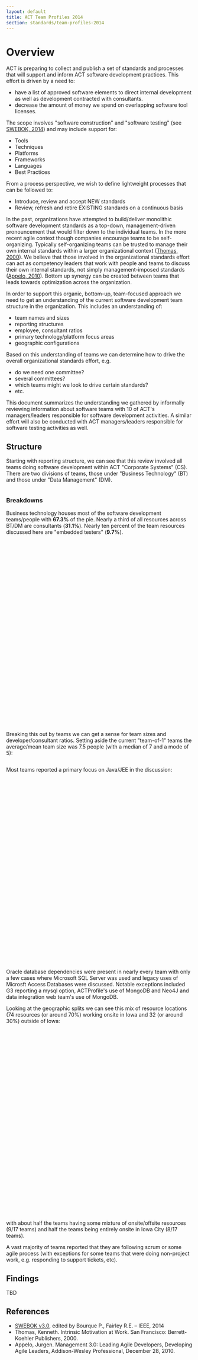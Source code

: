 ```yaml
---
layout: default
title: ACT Team Profiles 2014
section: standards/team-profiles-2014
---
```

# Overview
ACT is preparing to collect and publish a set of standards and processes that will support and inform ACT software development practices. This effort is driven by a need to:

* have a list of approved software elements to direct internal development as well as development contracted with consultants.
* decrease the amount of money we spend on overlapping software tool licenses.

The scope involves "software construction" and "software testing" (see [SWEBOK, 2014](#swebok2014)) and may include support for:

* Tools
* Techniques
* Platforms
* Frameworks
* Languages
* Best Practices

From a process perspective, we wish to define lightweight processes that can be followed to:

* Introduce, review and accept NEW standards
* Review, refresh and retire EXISTING standards on a continuous basis

In the past, organizations have attempted to build/deliver monolithic software development standards as a top-down, management-driven pronouncement that would filter down to the individual teams. In the more recent agile context though companies encourage teams to be  self-organizing. Typically self-organizing teams can be trusted to manage their own internal standards within a larger organizational context ([Thomas, 2000](#thomas2000)). We believe that those involved in the organizational standards effort can act as competency leaders that work with people and teams to discuss their own internal standards, not simply management-imposed standards ([Appelo, 2010](#appelo2010)). Bottom up synergy can be created between teams that leads towards optimization across the organization. 

In order to support this organic, bottom-up, team-focused approach we need to get an understanding of the current software development team structure in the organization. This includes an understanding of:

* team names and sizes
* reporting structures
* employee, consultant ratios
* primary technology/platform focus areas
* geographic configurations

Based on this understanding of teams we can determine how to drive the overall organizational standards effort, e.g. 

* do we need one committee?
* several committees? 
* which teams might we look to drive certain standards?
* etc.

This document summarizes the understanding we gathered by informally reviewing information about software teams with 10 of ACT's managers/leaders responsible for software development activities. A similar effort will also be conducted with ACT managers/leaders responsible for software testing activities as well.

## Structure

Starting with reporting structure, we can see that this review involved all teams doing software development within ACT "Corporate Systems" (CS). There are two divisions of teams, those under "Business Technology" (BT) and those under "Data Management" (DM).

<div id='org1_div' style="overflow:auto;"></div>

### Breakdowns

Business technology houses most of the software development teams/people with **67.3%** of the pie. Nearly a third of all resources across BT/DM are consultants (**31.1%**). Nearly ten percent of the team resources discussed here are "embedded testers" (**9.7%**). 

<div id="pie1_div" style="width: 900px; height: 500px;"></div>

Breaking this out by teams we can get a sense for team sizes and developer/consultant ratios. Setting aside the current "team-of-1" teams the average/mean team size was 7.5 people (with a median of 7 and a mode of 5):

<div id='bar1_div' style="overflow:auto;"></div>

Most teams reported a primary focus on Java/JEE in the discussion:

<div id="pie2_div" style="width: 900px; height: 500px;"></div>

Oracle database dependencies were present in nearly every team with only a few cases where Microsoft SQL Server was used and legacy uses of Microsft Access Databases were discussed. Notable exceptions included G3 reporting a mysql option, ACTProfile's use of MongoDB and Neo4J and data integration web team's use of MongoDB.

Looking at the geographic splits we can see this mix of resource locations (74 resources (or around 70%) working onsite in Iowa and 32 (or around 30%) outside of Iowa:

<div id="geo1_div" style="width: 900px; height: 500px;"></div>

with about half the teams having some mixture of onsite/offsite resources (9/17 teams) and half the teams being entirely onsite in Iowa City (8/17 teams). 

A vast majority of teams reported that they are following scrum or some agile process (with exceptions for some teams that were doing non-project work, e.g. responding to support tickets, etc).

## Findings

TBD

## References

* <a name="swebok2014"></a>[SWEBOK v3.0](http://www.computer.org/portal/web/swebok/swebokv3), edited by Bourque P., Fairley R.E. – IEEE, 2014
* <a name="thomas2000"></a>Thomas, Kenneth. Intrinsic Motivation at Work. San Francisco: Berrett-Koehler Publishers, 2000.
* <a name="appelo2010"></a>Appelo, Jurgen. Management 3.0: Leading Agile Developers, Developing Agile Leaders, Addison-Wesley Professional, December 28, 2010.

<script type='text/javascript' src='https://www.google.com/jsapi'></script>
<script type='text/javascript' src='/assets/js/google-org1.js'></script>
<script type='text/javascript' src='/assets/js/google-bar1.js'></script>
<script type='text/javascript' src='/assets/js/google-pie1.js'></script>
<script type='text/javascript' src='/assets/js/google-pie2.js'></script>
<script type='text/javascript' src='/assets/js/google-geo1.js'></script>
